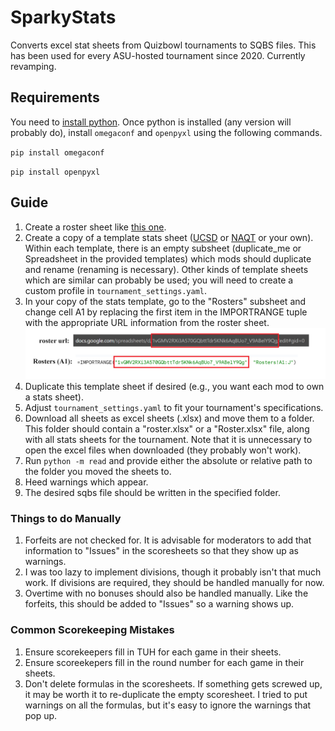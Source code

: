 # SparkyStats
Converts excel stat sheets from Quizbowl tournaments to SQBS files. This has been used for every ASU-hosted tournament since 2020. Currently revamping.

## Requirements
You need to [install python](https://wiki.python.org/moin/BeginnersGuide/Download). Once python is installed (any version will probably do), install `omegaconf` and `openpyxl` using the following commands.

`pip install omegaconf`

`pip install openpyxl`

## Guide
1. Create a roster sheet like [this one](https://docs.google.com/spreadsheets/d/1vGMV2RXi3A570GQbttTdr5KNk6AqBUo7_V9ABelY9Qg/edit#gid=0).
2. Create a copy of a template stats sheet ([UCSD](https://docs.google.com/spreadsheets/d/1Yn8gCP4u07dCtWf3WFvc6DgIOi5QNNsU8h6PP-bTbyI/edit#gid=156438897) or [NAQT](https://docs.google.com/spreadsheets/d/1wMzwQ-AGr-TQvuvebL3bLAKLbRJC38zFjz1GoRR5mh4/edit#gid=603156631) or your own). Within each template, there is an empty subsheet (duplicate_me or Spreadsheet in the provided templates) which mods should duplicate and rename (renaming is necessary). Other kinds of template sheets which are similar can probably be used; you will need to create a custom profile in `tournament_settings.yaml`.
3. In your copy of the stats template, go to the "Rosters" subsheet and change cell A1 by replacing the first item in the IMPORTRANGE tuple with the appropriate URL information from the roster sheet.
![alt text](images/roster.png "ms paint picture")
4. Duplicate this template sheet if desired (e.g., you want each mod to own a stats sheet).
4. Adjust `tournament_settings.yaml` to fit your tournament's specifications.
5. Download all sheets as excel sheets (.xlsx) and move them to a folder. This folder should contain a "roster.xlsx" or a "Roster.xlsx" file, along with all stats sheets for the tournament. Note that it is unnecessary to open the excel files when downloaded (they probably won't work).
5. Run `python -m read` and provide either the absolute or relative path to the folder you moved the sheets to.
6. Heed warnings which appear.
7. The desired sqbs file should be written in the specified folder.
### Things to do Manually
1. Forfeits are not checked for. It is advisable for moderators to add that information to "Issues" in the scoresheets so that they show up as warnings.
2. I was too lazy to implement divisions, though it probably isn't that much work. If divisions are required, they should be handled manually for now.
3. Overtime with no bonuses should also be handled manually. Like the forfeits, this should be added to "Issues" so a warning shows up.
### Common Scorekeeping Mistakes
1. Ensure scorekeepers fill in TUH for each game in their sheets.
2. Ensure scoreekepers fill in the round number for each game in their sheets.
3. Don't delete formulas in the scoresheets. If something gets screwed up, it may be worth it to re-duplicate the empty scoresheet. I tried to put warnings on all the formulas, but it's easy to ignore the warnings that pop up.
